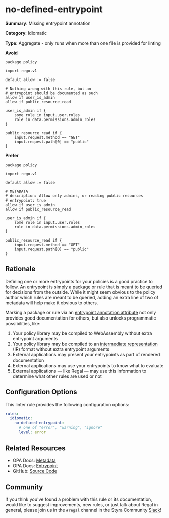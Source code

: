 # no-defined-entrypoint

**Summary**: Missing entrypoint annotation

**Category**: Idiomatic

**Type**: Aggregate - only runs when more than one file is provided for linting

**Avoid**
```rego
package policy

import rego.v1

default allow := false

# Nothing wrong with this rule, but an
# entrypoint should be documented as such
allow if user_is_admin
allow if public_resource_read

user_is_admin if {
    some role in input.user.roles
    role in data.permissions.admin_roles
}

public_resource_read if {
    input.request.method == "GET"
    input.request.path[0] == "public"
}
```

**Prefer**
```rego
package policy

import rego.v1

default allow := false

# METADATA
# description: Allow only admins, or reading public resources
# entrypoint: true
allow if user_is_admin
allow if public_resource_read

user_is_admin if {
    some role in input.user.roles
    role in data.permissions.admin_roles
}

public_resource_read if {
    input.request.method == "GET"
    input.request.path[0] == "public"
}
```

## Rationale

Defining one or more entrypoints for your policies is a good practice to follow. An entrypoint is simply a package or
rule that is meant to be queried for decisions from the outside. While it might seem obvious to the policy author which
rules are meant to be queried, adding an extra line of two of metadata will help make it obvious to others.

Marking a package or rule via an
[entrypoint annotation attribute](https://www.openpolicyagent.org/docs/latest/policy-language/#entrypoint) not only
provides good documentation for others, but also unlocks programmatic possibilities, like:

1. Your policy library may be compiled to WebAssembly without extra entrypoint arguments
1. Your policy library may be compiled to an
   [intermediate representation](https://blog.openpolicyagent.org/i-have-a-plan-exploring-the-opa-intermediate-representation-ir-format-7319cd94b37d)
   (IR) format without extra entrypoint arguments
1. External applications may present your entrypoints as part of rendered documentation
1. External applications may use your entrypoints to know what to evaluate
1. External applications — like Regal — may use this information to determine what other rules are used or not

## Configuration Options

This linter rule provides the following configuration options:

```yaml
rules:
  idiomatic:
    no-defined-entrypoint:
      # one of "error", "warning", "ignore"
      level: error
```

## Related Resources

- OPA Docs: [Metadata](https://www.openpolicyagent.org/docs/latest/policy-language/#metadata)
- OPA Docs: [Entrypoint](https://www.openpolicyagent.org/docs/latest/policy-language/#entrypoint)
- GitHub: [Source Code](https://github.com/StyraInc/regal/blob/main/bundle/regal/rules/idiomatic/no-defined-entrypoint/no_defined_entrypoint.rego)

## Community

If you think you've found a problem with this rule or its documentation, would like to suggest improvements, new rules,
or just talk about Regal in general, please join us in the `#regal` channel in the Styra Community
[Slack](https://communityinviter.com/apps/styracommunity/signup)!
